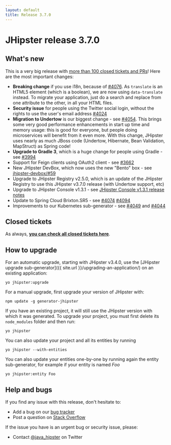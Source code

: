 ```yaml
---
layout: default
title: Release 3.7.0
---
```


JHipster release 3.7.0
==================

What's new
----------

This is a very big release with [more than 100 closed tickets and PRs](https://github.com/bpmlabs/generator-jhipster/issues?q=milestone%3A3.7.0+is%3Aclosed)! Here are the most important changes:

- **Breaking change** if you use i18n, because of [#4076](https://github.com/bpmlabs/generator-jhipster/pull/4076). As `translate` is an HTML5 element (which is a boolean), we are now using `data-translate` instead. To migrate your application, just do a search and replace from one attribute to the other, in all your HTML files.
- **Security issue** for people using the Twitter social login, without the rights to use the user's email address [#4024](https://github.com/bpmlabs/generator-jhipster/issues/4024)
- **Migration to Undertow** is our biggest change - see [#4054](https://github.com/bpmlabs/generator-jhipster/issues/4054). This brings some very good performance enhancements in start up time and memory usage: this is good for everyone, but people doing microservices will benefit from it even more. With this change, JHipster uses nearly as much JBoss code (Undertow, Hibernate, Bean Validation, MapStruct) as Spring code!
- **Upgrade to Gradle 3**, which is a huge change for people using Gradle - see [#3994](https://github.com/bpmlabs/generator-jhipster/issues/3994)
- Support for Feign clients using OAuth2 client - see [#3662](https://github.com/bpmlabs/generator-jhipster/pull/3662)
- New JHipster DevBox, which now uses the new "Bento" box - see [jhipster-devbox/#59](https://github.com/bpmlabs/bpmlabs-devbox/pull/59)
- Upgrade to JHipster Registry v2.5.0, which is an update of the JHipster Registry to use this JHipster v3.7.0 release (with Undertow support, etc)
- Upgrade to JHipster Console v1.3.1 - see [JHipster Console v1.3.1 release notes](https://github.com/bpmlabs/bpmlabs-console/releases/tag/v1.3.1)
- Update to Spring Cloud Brixton.SR5 - see [#4074](https://github.com/bpmlabs/generator-jhipster/pull/4074) [#4094](https://github.com/bpmlabs/generator-jhipster/pull/4094)
- Improvements to our Kubernetes sub-generator - see [#4049](https://github.com/bpmlabs/generator-jhipster/pull/4049) and [#4044](https://github.com/bpmlabs/generator-jhipster/pull/4044)

Closed tickets
------------
As always, __[you can check all closed tickets here](https://github.com/bpmlabs/generator-jhipster/issues?q=milestone%3A3.7.0+is%3Aclosed)__.

How to upgrade
------------

For an automatic upgrade, starting with JHipster v3.4.0, use the [JHipster upgrade sub-generator]({{ site.url }}/upgrading-an-application/) on an existing application:

```
yo jhipster:upgrade
```

For a manual upgrade, first upgrade your version of JHipster with:

```
npm update -g generator-jhipster
```

If you have an existing project, it will still use the JHipster version with which it was generated.
To upgrade your project, you must first delete its `node_modules` folder and then run:

```
yo jhipster
```

You can also update your project and all its entities by running

```
yo jhipster --with-entities
```

You can also update your entities one-by-one by running again the entity sub-generator, for example if your entity is named _Foo_

```
yo jhipster:entity Foo
```

Help and bugs
--------------

If you find any issue with this release, don't hesitate to:

- Add a bug on our [bug tracker](https://github.com/bpmlabs/generator-jhipster/issues?state=open)
- Post a question on [Stack Overflow](http://stackoverflow.com/tags/bpmlabs/info)

If the issue you have is an urgent bug or security issue, please:

- Contact [@java_hipster](https://twitter.com/java_hipster) on Twitter
